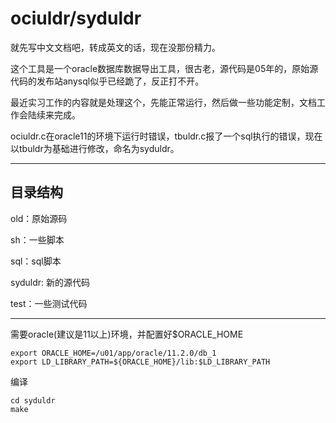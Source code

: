 ociuldr/syduldr
=======
就先写中文文档吧，转成英文的话，现在没那份精力。

这个工具是一个oracle数据库数据导出工具，很古老，源代码是05年的，原始源代码的发布站anysql似乎已经跪了，反正打不开。

最近实习工作的内容就是处理这个，先能正常运行，然后做一些功能定制，文档工作会陆续来完成。

ociuldr.c在oracle11的环境下运行时错误，tbuldr.c报了一个sql执行的错误，现在以tbuldr为基础进行修改，命名为syduldr。

----
## 目录结构
old：原始源码

sh：一些脚本

sql：sql脚本

syduldr: 新的源代码

test：一些测试代码

----

需要oracle(建议是11以上)环境，并配置好$ORACLE_HOME

```
export ORACLE_HOME=/u01/app/oracle/11.2.0/db_1
export LD_LIBRARY_PATH=${ORACLE_HOME}/lib:$LD_LIBRARY_PATH
```
编译

```
cd syduldr
make
```

